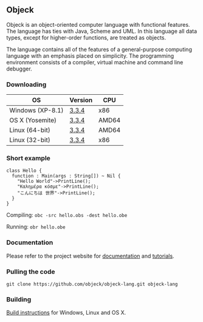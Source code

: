 ## Objeck
Objeck is an object-oriented computer language with functional features. The language has ties with Java, Scheme and UML. In this language all data types, except for higher-order functions, are treated as objects.

The language contains all of the features of a general-purpose computing language with an emphasis placed on simplicity. The programming environment consists of a compiler, virtual machine and command line debugger.

### Downloading

OS	| Version |	CPU
----|---------|-----
Windows (XP-8.1) | [3.3.4](http://sourceforge.net/projects/objeck-lang/files/binaries/objeck_r3.3.4_1_win32.msi/download) | x86
OS X (Yosemite) | [3.3.4](http://sourceforge.net/projects/objeck-lang/files/binaries/objeck_r3.3.4_1_osx.tgz/download) | AMD64
Linux (64-bit) | [3.3.4](http://sourceforge.net/projects/objeck-lang/files/binaries/objeck_r3.3.4_1_linux64.tgz/download) | AMD64
Linux (32-bit) | [3.3.4](http://sourceforge.net/projects/objeck-lang/files/binaries/objeck_r3.3.4_1_linux32.tgz/download) | x86

### Short example
```objeck
class Hello {
  function : Main(args : String[]) ~ Nil {
    "Hello World"->PrintLine();
    "Καλημέρα κόσμε"->PrintLine();
    "こんにちは 世界"->PrintLine();
  }
}
```

Compiling: ```obc -src hello.obs -dest hello.obe```

Running: ```obr hello.obe```

### Documentation
Please refer to the project website for [documentation](http://www.objeck.org/documentation/) and [tutorials](http://www.objeck.org/tutorial/).

### Pulling the code
```git clone https://github.com/objeck/objeck-lang.git objeck-lang```

### Building
[Build instructions](http://www.objeck.org/developers/) for Windows, Linux and OS X. 


